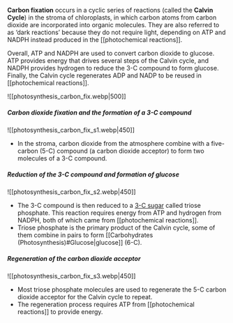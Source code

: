 **Carbon fixation** occurs in a cyclic series of reactions (called the **Calvin Cycle**) in the stroma of chloroplasts, in which carbon atoms from carbon dioxide are incorporated into organic molecules. They are also referred to as ‘dark reactions’ because they do not require light, depending on ATP and NADPH instead produced in the [[photochemical reactions]].

Overall, ATP and NADPH are used to convert carbon dioxide to glucose. ATP provides energy that drives several steps of the Calvin cycle, and NADPH provides hydrogen to reduce the 3-C compound to form glucose. Finally, the Calvin cycle regenerates ADP and NADP to be reused in [[photochemical reactions]].

![[photosynthesis_carbon_fix.webp|500]]

##### Carbon dioxide fixation and the formation of a 3-C compound
![[photosynthesis_carbon_fix_s1.webp|450]]

- In the stroma, carbon dioxide from the atmosphere combine with a five-carbon (5-C) compound (a carbon dioxide acceptor) to form two molecules of a 3-C compound.

##### Reduction of the 3-C compound and formation of glucose
![[photosynthesis_carbon_fix_s2.webp|450]]

- The 3-C compound is then reduced to a <u>3-C sugar</u> called triose phosphate. This reaction requires energy from ATP and hydrogen from NADPH, both of which came from [[photochemical reactions]].
- Triose phosphate is the primary product of the Calvin cycle, some of them combine in pairs to form [[Carbohydrates (Photosynthesis)#Glucose|glucose]] (6-C).

##### Regeneration of the carbon dioxide acceptor
![[photosynthesis_carbon_fix_s3.webp|450]]

- Most triose phosphate molecules are used to regenerate the 5-C carbon dioxide acceptor for the Calvin cycle to repeat.
- The regeneration process requires ATP from [[photochemical reactions]] to provide energy.

